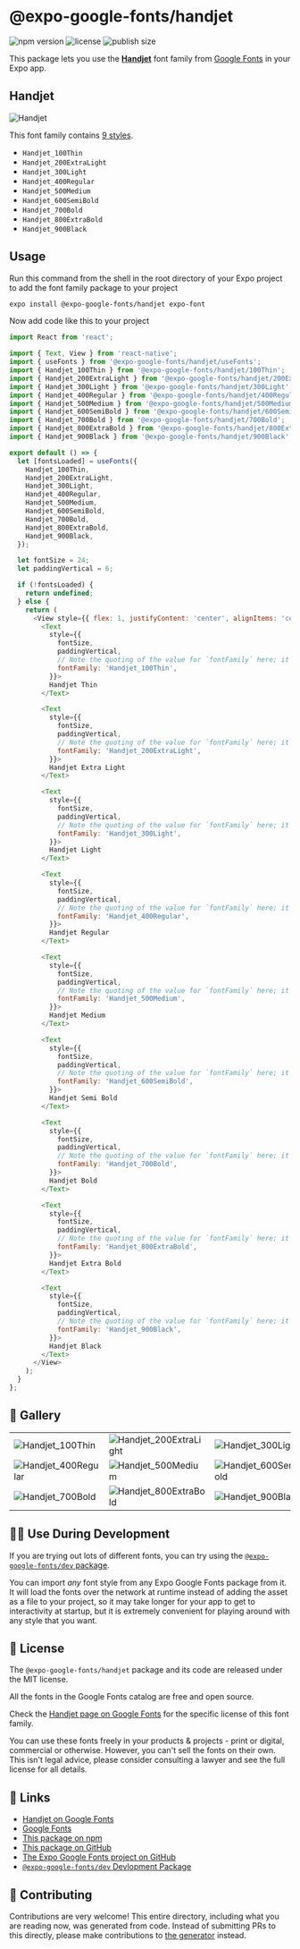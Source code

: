 # @expo-google-fonts/handjet

![npm version](https://flat.badgen.net/npm/v/@expo-google-fonts/handjet)
![license](https://flat.badgen.net/github/license/expo/google-fonts)
![publish size](https://flat.badgen.net/packagephobia/install/@expo-google-fonts/handjet)

This package lets you use the [**Handjet**](https://fonts.google.com/specimen/Handjet) font family from [Google Fonts](https://fonts.google.com/) in your Expo app.

## Handjet

![Handjet](./font-family.png)

This font family contains [9 styles](#-gallery).

- `Handjet_100Thin`
- `Handjet_200ExtraLight`
- `Handjet_300Light`
- `Handjet_400Regular`
- `Handjet_500Medium`
- `Handjet_600SemiBold`
- `Handjet_700Bold`
- `Handjet_800ExtraBold`
- `Handjet_900Black`

## Usage

Run this command from the shell in the root directory of your Expo project to add the font family package to your project
```sh
expo install @expo-google-fonts/handjet expo-font
```

Now add code like this to your project
```js
import React from 'react';

import { Text, View } from 'react-native';
import { useFonts } from '@expo-google-fonts/handjet/useFonts';
import { Handjet_100Thin } from '@expo-google-fonts/handjet/100Thin';
import { Handjet_200ExtraLight } from '@expo-google-fonts/handjet/200ExtraLight';
import { Handjet_300Light } from '@expo-google-fonts/handjet/300Light';
import { Handjet_400Regular } from '@expo-google-fonts/handjet/400Regular';
import { Handjet_500Medium } from '@expo-google-fonts/handjet/500Medium';
import { Handjet_600SemiBold } from '@expo-google-fonts/handjet/600SemiBold';
import { Handjet_700Bold } from '@expo-google-fonts/handjet/700Bold';
import { Handjet_800ExtraBold } from '@expo-google-fonts/handjet/800ExtraBold';
import { Handjet_900Black } from '@expo-google-fonts/handjet/900Black';

export default () => {
  let [fontsLoaded] = useFonts({
    Handjet_100Thin,
    Handjet_200ExtraLight,
    Handjet_300Light,
    Handjet_400Regular,
    Handjet_500Medium,
    Handjet_600SemiBold,
    Handjet_700Bold,
    Handjet_800ExtraBold,
    Handjet_900Black,
  });

  let fontSize = 24;
  let paddingVertical = 6;

  if (!fontsLoaded) {
    return undefined;
  } else {
    return (
      <View style={{ flex: 1, justifyContent: 'center', alignItems: 'center' }}>
        <Text
          style={{
            fontSize,
            paddingVertical,
            // Note the quoting of the value for `fontFamily` here; it expects a string!
            fontFamily: 'Handjet_100Thin',
          }}>
          Handjet Thin
        </Text>

        <Text
          style={{
            fontSize,
            paddingVertical,
            // Note the quoting of the value for `fontFamily` here; it expects a string!
            fontFamily: 'Handjet_200ExtraLight',
          }}>
          Handjet Extra Light
        </Text>

        <Text
          style={{
            fontSize,
            paddingVertical,
            // Note the quoting of the value for `fontFamily` here; it expects a string!
            fontFamily: 'Handjet_300Light',
          }}>
          Handjet Light
        </Text>

        <Text
          style={{
            fontSize,
            paddingVertical,
            // Note the quoting of the value for `fontFamily` here; it expects a string!
            fontFamily: 'Handjet_400Regular',
          }}>
          Handjet Regular
        </Text>

        <Text
          style={{
            fontSize,
            paddingVertical,
            // Note the quoting of the value for `fontFamily` here; it expects a string!
            fontFamily: 'Handjet_500Medium',
          }}>
          Handjet Medium
        </Text>

        <Text
          style={{
            fontSize,
            paddingVertical,
            // Note the quoting of the value for `fontFamily` here; it expects a string!
            fontFamily: 'Handjet_600SemiBold',
          }}>
          Handjet Semi Bold
        </Text>

        <Text
          style={{
            fontSize,
            paddingVertical,
            // Note the quoting of the value for `fontFamily` here; it expects a string!
            fontFamily: 'Handjet_700Bold',
          }}>
          Handjet Bold
        </Text>

        <Text
          style={{
            fontSize,
            paddingVertical,
            // Note the quoting of the value for `fontFamily` here; it expects a string!
            fontFamily: 'Handjet_800ExtraBold',
          }}>
          Handjet Extra Bold
        </Text>

        <Text
          style={{
            fontSize,
            paddingVertical,
            // Note the quoting of the value for `fontFamily` here; it expects a string!
            fontFamily: 'Handjet_900Black',
          }}>
          Handjet Black
        </Text>
      </View>
    );
  }
};

```

## 🔡 Gallery


||||
|-|-|-|
|![Handjet_100Thin](.//100Thin/Handjet_100Thin.ttf.png)|![Handjet_200ExtraLight](.//200ExtraLight/Handjet_200ExtraLight.ttf.png)|![Handjet_300Light](.//300Light/Handjet_300Light.ttf.png)||
|![Handjet_400Regular](.//400Regular/Handjet_400Regular.ttf.png)|![Handjet_500Medium](.//500Medium/Handjet_500Medium.ttf.png)|![Handjet_600SemiBold](.//600SemiBold/Handjet_600SemiBold.ttf.png)||
|![Handjet_700Bold](.//700Bold/Handjet_700Bold.ttf.png)|![Handjet_800ExtraBold](.//800ExtraBold/Handjet_800ExtraBold.ttf.png)|![Handjet_900Black](.//900Black/Handjet_900Black.ttf.png)||


## 👩‍💻 Use During Development

If you are trying out lots of different fonts, you can try using the [`@expo-google-fonts/dev` package](https://github.com/expo/google-fonts/tree/master/font-packages/dev#readme).

You can import *any* font style from any Expo Google Fonts package from it. It will load the fonts
over the network at runtime instead of adding the asset as a file to your project, so it may take longer
for your app to get to interactivity at startup, but it is extremely convenient
for playing around with any style that you want.

## 📖 License

The `@expo-google-fonts/handjet` package and its code are released under the MIT license.

All the fonts in the Google Fonts catalog are free and open source.

Check the [Handjet page on Google Fonts](https://fonts.google.com/specimen/Handjet) for the specific license of this font family.

You can use these fonts freely in your products & projects - print or digital, commercial or otherwise. However, you can't sell the fonts on their own. This isn't legal advice, please consider consulting a lawyer and see the full license for all details.

## 🔗 Links

- [Handjet on Google Fonts](https://fonts.google.com/specimen/Handjet)
- [Google Fonts](https://fonts.google.com/)
- [This package on npm](https://www.npmjs.com/package/@expo-google-fonts/handjet)
- [This package on GitHub](https://github.com/expo/google-fonts/tree/master/font-packages/handjet)
- [The Expo Google Fonts project on GitHub](https://github.com/expo/google-fonts)
- [`@expo-google-fonts/dev` Devlopment Package](https://github.com/expo/google-fonts/tree/master/font-packages/dev)

## 🤝 Contributing

Contributions are very welcome! This entire directory, including what you are reading now, was generated from code. Instead of submitting PRs to this directly, please make contributions to [the generator](https://github.com/expo/google-fonts/tree/master/packages/generator) instead.
